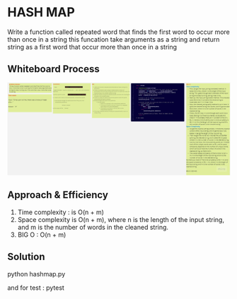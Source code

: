 # HASH MAP
 Write a function called repeated word that finds the first word to occur more than once in a string this funcation take arguments as a string and return string  as a  first word that  occur more than once in a string
## Whiteboard Process
   ![' visual step '](sd.jpg)

## Approach & Efficiency

  1. Time complexity : is O(n + m)
  2. Space complexity is O(n + m), where n is the length of the input string, and m is the number of words in the cleaned string.
  3. BIG O : O(n + m)
## Solution
  python hashmap.py

  and for test : pytest 